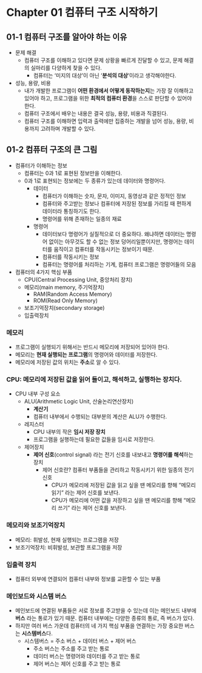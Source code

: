 # **Chapter 01 컴퓨터 구조 시작하기**

## 01-1 컴퓨터 구조를 알아야 하는 이유

- 문제 해결
    - 컴퓨터 구조를 이해하고 있다면 문제 상황을 빠르게 진달할 수 있고, 문제 해결의 실마리를 다양하게 찾을 수 있다.
        - 컴퓨터는 ‘미지의 대상’이 아닌 ‘**분석의 대상**’이라고 생각해야한다.
- 성능, 용량, 비용
    - 내가 개발한 프로그램이 **어떤 환경에서 어떻게 동작하는지**는 가장 잘 이해하고 있어야 하고, 프로그램을 위한 **최적의 컴퓨터 환경**을 스스로 판단할 수 있어야 한다.
    - 컴퓨터 구조에서 배우는 내용은 결국 성능, 용량, 비용과 직결된다.
    - 컴퓨터 구조를 이해하면 입력과 출력에만 집중하는 개발을 넘어 성능, 용량, 비용까지 고려하며 개발할 수 있다.

## 01-2 컴퓨터 구조의 큰 그림

- 컴퓨터가 이해하는 정보
    - 컴퓨터는 0과 1로 표현된 정보만을 이해한다.
    - 0과 1로 표현되는 정보에는 두 종류가 있는데 데이터와 명령어다.
        - 데이터
            - 컴퓨터가 이해하는 숫자, 문자, 이미지, 동영상과 같은 정적인 정보
            - 컴퓨터와 주고받는 정보나 컴퓨터에 저장된 정보를 가리킬 때 편하게 데이터라 통칭하기도 한다.
            - 명령어를 위해 존재하는 일종의 재료
        - 명령어
            - 데이터보다 명령어가 실질적으로 더 중요하다. 왜냐하면 데이터는 명령어 없이는 아무것도 할 수 없는 정보 덩어리일뿐이지만, 명령어는 데이터를 움직이고 컴퓨터를 작동시키는 정보이기 때문.
            - 컴퓨터를 작동시키는 정보
            - 컴퓨터는 명령어를 처리하는 기계, 컴퓨터 프로그램은 명령어들의 모음
- 컴퓨터의 4가지 핵심 부품
    - CPU(Central Processing Unit, 중앙처리 장치)
    - 메모리(main memory, 주기억장치)
        - RAM(Random Access Memory)
        - ROM(Read Only Memory)
    - 보조기억장치(secondary storage)
    - 입출력장치

### 메모리

- 프로그램이 실행되기 위해서는 반드시 메모리에 저장되어 있어야 한다.
- 메모리는 **현재 실행되는 프로그램**의 명령어와 데이터를 저장한다.
- 메모리에 저장된 값의 위치는 **주소**로 알 수 있다.

### CPU: 메모리에 저장된 값을 읽어 들이고, 해석하고, 실행하는 장치다.

- CPU 내부 구성 요소
    - ALU(Arithmetic Logic Unit, 산술논리연산장치)
        - **계산기**
        - 컴퓨터 내부에서 수행되는 대부분의 계산은 ALU가 수행한다.
    - 레지스터
        - CPU 내부의 작은 **임시 저장 장치**
        - 프로그램을 실행하는데 필요한 값들을 임시로 저장한다.
    - 제어장치
        - **제어 신호**(control signal) 라는 전기 신호를 내보내고 **명령어를 해석**하는 장치
            - 제어 신호란? 컴퓨터 부품들을 관리하고 작동시키기 위한 일종의 전기 신호
                - CPU가 메모리에 저장된 값을 읽고 싶을 땐 메모리를 향해 “메모리 읽기” 라는 제어 신호를 보낸다.
                - CPU가 메모리에 어떤 값을 저장하고 싶을 땐 메모리를 향해 “메모리 쓰기” 라는 제어 신호를 보낸다.

### 메모리와 보조기억장치

- 메모리: 휘발성, 현재 실행되는 프로그램을 저장
- 보조기억장치: 비휘발성, 보관할 프로그램을 저장

### 입출력 장치

- 컴퓨터 외부에 연결되어 컴퓨터 내부와 정보를 교환할 수 있는 부품

### 메인보드와 시스템 버스

- 메인보드에 연결된 부품들은 서로 정보를 주고받을 수 있는데 이는 메인보드 내부에 **버스** 라는 통로가 있기 때문. 컴퓨터 내부에는 다양한 종류의 통로, 즉 버스가 있다.
- 하지만 여러 버스 가운데 컴퓨터의 네 가지 핵심 부품을 연결하는 가장 중요한 버스는 **시스템버스**다.
    - 시스템버스 = 주소 버스 + 데이터 버스 + 제어 버스
        - 주소 버스는 주소를 주고 받는 통로
        - 데이터 버스는 명령어와 데이터를 주고 받는 통로
        - 제어 버스는 제어 신호를 주고 받는 통로